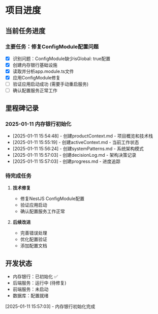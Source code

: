 # 项目进度

## 当前任务进度

### 主要任务：修复ConfigModule配置问题

- [x] 识别问题：ConfigModule缺少isGlobal: true配置
- [x] 创建内存银行基础设施
- [x] 读取并分析app.module.ts文件
- [x] 应用ConfigModule修复
- [ ] 验证应用启动成功 (需要手动重启服务)
- [ ] 确认配置服务正常工作

## 里程碑记录

### 2025-01-11 内存银行初始化

- [2025-01-11 15:54:48] - 创建productContext.md - 项目概览和技术栈
- [2025-01-11 15:55:19] - 创建activeContext.md - 当前工作状态
- [2025-01-11 15:56:24] - 创建systemPatterns.md - 系统架构模式
- [2025-01-11 15:57:03] - 创建decisionLog.md - 架构决策记录
- [2025-01-11 15:57:03] - 创建progress.md - 进度追踪

### 待完成任务

1. **技术修复**
   - 修复NestJS ConfigModule配置
   - 验证应用启动
   - 确认配置服务工作正常

2. **后续改进**
   - 完善错误处理
   - 优化配置验证
   - 添加配置文档

## 开发状态

- 内存银行：已初始化 ✅
- 后端服务：运行中 (待修复)
- 前端服务：未启动
- 数据库：配置就绪

[2025-01-11 15:57:03] - 内存银行初始化完成
